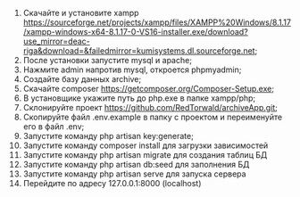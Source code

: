 
1.	Скачайте и установите xampp https://sourceforge.net/projects/xampp/files/XAMPP%20Windows/8.1.17/xampp-windows-x64-8.1.17-0-VS16-installer.exe/download?use_mirror=deac-riga&download=&failedmirror=kumisystems.dl.sourceforge.net;
2.	После установки запустите mysql и apache;
3.	Нажмите admin напротив mysql, откроется phpmyadmin;
4.	Создайте базу данных archive;
5.	Скачайте composer https://getcomposer.org/Composer-Setup.exe;
6.	В установщике укажите путь до php.exe в папке xampp/php;
7.	Склонируйте проект https://github.com/RedTorwald/archiveApp.git;
8.	Скопируйте файл .env.example в папку с проектом и переименуйте его в  файл .env;
9.	Запустите команду php artisan key:generate;
10.	Запустите команду composer install для загрузки зависимостей
11.	Запустите команду php artisan migrate для создания таблиц БД
12.	Запустите команду php artisan db:seed для заполнения БД
13.	Запустите команду php artisan serve для запуска сервера
14.	Перейдите по адресу 127.0.0.1:8000 (localhost)
